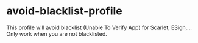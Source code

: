# avoid-blacklist-profile
This profile will avoid blacklist (Unable To Verify App) for Scarlet, ESign,...
Only work when you are not blacklisted.
